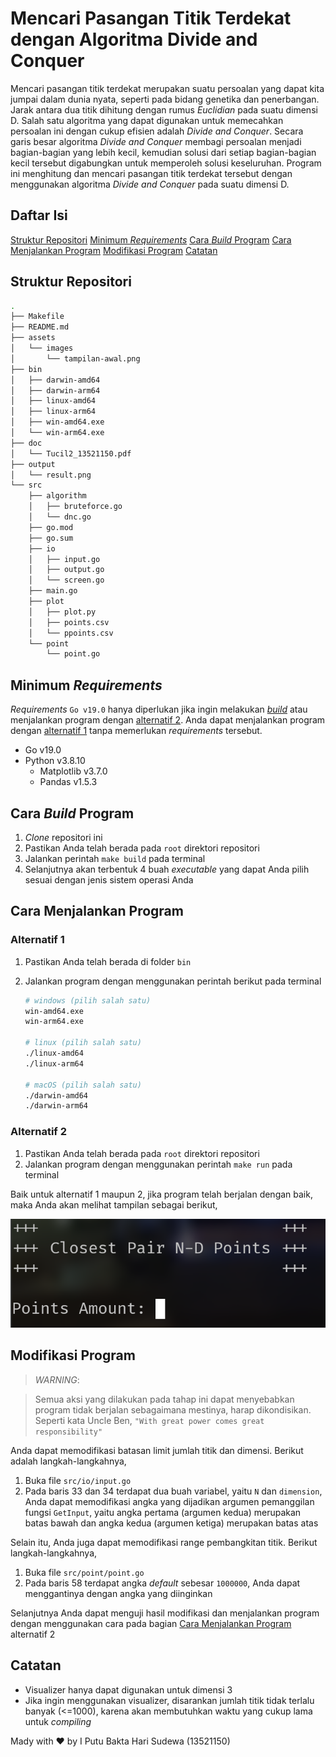 # Mencari Pasangan Titik Terdekat dengan Algoritma Divide and Conquer

Mencari pasangan titik terdekat merupakan suatu persoalan yang dapat kita jumpai dalam dunia nyata, seperti pada bidang genetika dan penerbangan. Jarak antara dua titik dihitung dengan rumus *Euclidian* pada suatu dimensi D. Salah satu algoritma yang dapat digunakan untuk memecahkan persoalan ini dengan cukup efisien adalah *Divide and Conquer*. Secara garis besar algoritma *Divide and Conquer* membagi persoalan menjadi bagian-bagian yang lebih kecil, kemudian solusi dari setiap bagian-bagian kecil tersebut digabungkan untuk memperoleh solusi keseluruhan. Program ini menghitung dan mencari pasangan titik terdekat tersebut dengan menggunakan algoritma *Divide and Conquer* pada suatu dimensi D.

## Daftar Isi
[Struktur Repositori](#struktur-repositori)
[Minimum *Requirements*](#minimum-requirements)
[Cara *Build* Program](#cara-build-program)
[Cara Menjalankan Program](#cara-menjalankan-program)
[Modifikasi Program](#modifikasi-program)
[Catatan](#catatan)


## Struktur Repositori
```bash
.
├── Makefile
├── README.md
├── assets
│   └── images
│       └── tampilan-awal.png
├── bin
│   ├── darwin-amd64
│   ├── darwin-arm64
│   ├── linux-amd64
│   ├── linux-arm64
│   ├── win-amd64.exe
│   └── win-arm64.exe
├── doc
│   └── Tucil2_13521150.pdf
├── output
│   └── result.png
└── src
    ├── algorithm
    │   ├── bruteforce.go
    │   └── dnc.go
    ├── go.mod
    ├── go.sum
    ├── io
    │   ├── input.go
    │   ├── output.go
    │   └── screen.go
    ├── main.go
    ├── plot
    │   ├── plot.py
    │   ├── points.csv
    │   └── ppoints.csv
    └── point
        └── point.go
```

## Minimum *Requirements*
*Requirements* `Go v19.0` hanya diperlukan jika ingin melakukan [*build*](#cara-build-program) atau menjalankan program dengan [alternatif 2](#alternatif-2). Anda dapat menjalankan program dengan [alternatif 1](#alternatif-1) tanpa memerlukan *requirements* tersebut.
- Go v19.0
- Python v3.8.10
    - Matplotlib v3.7.0
    - Pandas v1.5.3

## Cara *Build* Program
1. *Clone* repositori ini
2. Pastikan Anda telah berada pada `root` direktori repositori
3. Jalankan perintah `make build` pada terminal
4. Selanjutnya akan terbentuk 4 buah *executable* yang dapat Anda pilih sesuai dengan jenis sistem operasi Anda

## Cara Menjalankan Program

### Alternatif 1
1. Pastikan Anda telah berada di folder `bin`
2. Jalankan program dengan menggunakan perintah berikut pada terminal

    ```bash
    # windows (pilih salah satu)
    win-amd64.exe
    win-arm64.exe

    # linux (pilih salah satu)
    ./linux-amd64
    ./linux-arm64

    # macOS (pilih salah satu)
    ./darwin-amd64
    ./darwin-arm64
    ```
### Alternatif 2
1. Pastikan Anda telah berada pada `root` direktori repositori
2. Jalankan program dengan menggunakan perintah `make run` pada terminal

Baik untuk alternatif 1 maupun 2, jika program telah berjalan dengan baik, maka Anda akan melihat tampilan sebagai berikut,

![Tampilan Awal](./assets/images/tampilan-awal.png)

## Modifikasi Program
> *WARNING*: 

>Semua aksi yang dilakukan pada tahap ini dapat menyebabkan program tidak berjalan sebagaimana mestinya, harap dikondisikan. Seperti kata Uncle Ben, `"With great power comes great responsibility"`

Anda dapat memodifikasi batasan limit jumlah titik dan dimensi. Berikut adalah langkah-langkahnya,
1. Buka file `src/io/input.go`
2. Pada baris 33 dan 34 terdapat dua buah variabel, yaitu `N` dan `dimension`, Anda dapat memodifikasi angka yang dijadikan argumen pemanggilan fungsi `GetInput`, yaitu angka pertama (argumen kedua) merupakan batas bawah dan angka kedua (argumen ketiga) merupakan batas atas

Selain itu, Anda juga dapat memodifikasi range pembangkitan titik. Berikut langkah-langkahnya,
1. Buka file `src/point/point.go` 
2. Pada baris 58 terdapat angka *default* sebesar `1000000`, Anda dapat menggantinya dengan angka yang diinginkan

Selanjutnya Anda dapat menguji hasil modifikasi dan menjalankan program dengan menggunakan cara pada bagian [Cara Menjalankan Program](#alternatif-2) alternatif 2

## Catatan
- Visualizer hanya dapat digunakan untuk dimensi 3
- Jika ingin menggunakan visualizer, disarankan jumlah titik tidak terlalu banyak (<=1000), karena akan membutuhkan waktu yang cukup lama untuk *compiling*

Mady with ❤️ by I Putu Bakta Hari Sudewa (13521150)